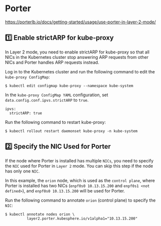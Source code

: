# Porter

https://porterlb.io/docs/getting-started/usage/use-porter-in-layer-2-mode/

## :one: Enable strictARP for kube-proxy

In Layer 2 mode, you need to enable strictARP for kube-proxy so that all NICs in the Kubernetes cluster stop answering ARP requests from other NICs and Porter handles ARP requests instead.

Log in to the Kubernetes cluster and run the following command to edit the `kube-proxy ConfigMap`:

```
$ kubectl edit configmap kube-proxy --namespace kube-system
```

In the `kube-proxy ConfigMap YAML` configuration, set `data.config.conf.ipvs.strictARP` to `true`.

```
ipvs:
  strictARP: true
```

Run the following command to restart kube-proxy:

```
$ kubectl rollout restart daemonset kube-proxy -n kube-system
```

## :two: Specify the NIC Used for Porter

If the node where Porter is installed has multiple `NICs`, you need to specify the `NIC` used for Porter in `Layer 2` mode. You can skip this step if the node has only one `NIC`.

In this example, the `orion` node, which is used as the `control plane`, where Porter is installed has two NICs (`enpf0s0 10.13.15.200` and `enpf0s1 <not defined>`), and `enpf0s0 10.13.15.200` will be used for Porter.

Run the following command to annotate `orion` (control plane) to specify the `NIC`:

```
$ kubectl annotate nodes orion \
          layer2.porter.kubesphere.io/v1alpha1="10.13.15.200"
```
